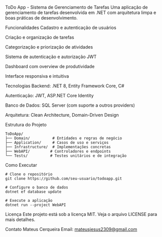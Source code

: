 ToDo App - Sistema de Gerenciamento de Tarefas
Uma aplicação  de gerenciamento de tarefas desenvolvida em .NET com arquitetura limpa e boas práticas de desenvolvimento.

Funcionalidades
Cadastro e autenticação de usuários

Criação e organização de tarefas

Categorização e priorização de atividades

Sistema de autenticação e autorização JWT

Dashboard com overview de produtividade

Interface responsiva e intuitiva

Tecnologias
Backend: .NET 8, Entity Framework Core, C#

Autenticação: JWT, ASP.NET Core Identity

Banco de Dados: SQL Server (com suporte a outros providers)

Arquitetura: Clean Architecture, Domain-Driven Design


Estrutura do Projeto
```
ToDoApp/
├── Domain/          # Entidades e regras de negócio
├── Application/     # Casos de uso e serviços
├── Infrastructure/  # Implementações concretas
├── WebAPI/         # Controladores e endpoints
└── Tests/          # Testes unitários e de integração
```

Como Executar

```
# Clone o repositório
git clone https://github.com/seu-usuario/todoapp.git

# Configure o banco de dados
dotnet ef database update

# Execute a aplicação
dotnet run --project WebAPI
```

Licença
Este projeto está sob a licença MIT. Veja o arquivo LICENSE para mais detalhes.

Contato
Mateus Cerqueira
Email: mateusjesus2309@gmail.com
